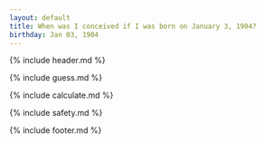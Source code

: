 ```yaml
---
layout: default
title: When was I conceived if I was born on January 3, 1904?
birthday: Jan 03, 1904
---
```


{% include header.md %}

{% include guess.md %}

{% include calculate.md %}

{% include safety.md %}

{% include footer.md %}



